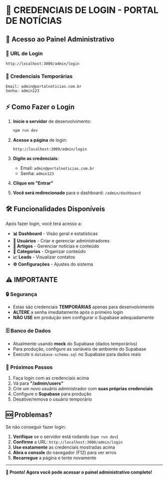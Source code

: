 # 🔑 CREDENCIAIS DE LOGIN - PORTAL DE NOTÍCIAS

## 🚀 Acesso ao Painel Administrativo

### 📍 **URL de Login**
```
http://localhost:3000/admin/login
```

### 🔐 **Credenciais Temporárias**
```
Email: admin@portalnoticias.com.br
Senha: admin123
```

## ⚡ Como Fazer o Login

1. **Inicie o servidor** de desenvolvimento:
   ```bash
   npm run dev
   ```

2. **Acesse a página** de login:
   ```
   http://localhost:3000/admin/login
   ```

3. **Digite as credenciais**:
   - Email: `admin@portalnoticias.com.br`
   - Senha: `admin123`

4. **Clique em "Entrar"**

5. **Você será redirecionado** para o dashboard: `/admin/dashboard`

## 🛠️ Funcionalidades Disponíveis

Após fazer login, você terá acesso a:

- **📊 Dashboard** - Visão geral e estatísticas
- **👥 Usuários** - Criar e gerenciar administradores
- **📝 Artigos** - Gerenciar notícias e conteúdo
- **📂 Categorias** - Organizar conteúdo
- **📈 Leads** - Visualizar contatos
- **⚙️ Configurações** - Ajustes do sistema

## ⚠️ IMPORTANTE

### 🔒 Segurança
- Estas são credenciais **TEMPORÁRIAS** apenas para desenvolvimento
- **ALTERE** a senha imediatamente após o primeiro login
- **NÃO USE** em produção sem configurar o Supabase adequadamente

### 🗄️ Banco de Dados
- Atualmente usando **mock** do Supabase (dados temporários)
- Para produção, configure as variáveis de ambiente do Supabase
- Execute o `database-schema.sql` no Supabase para dados reais

### 🔄 Próximos Passos
1. Faça login com as credenciais acima
2. Vá para **"/admin/users"**
3. Crie um novo usuário administrador com **suas próprias credenciais**
4. Configure o **Supabase** para produção
5. Desative/remova o usuário temporário

## 🆘 Problemas?

Se não conseguir fazer login:

1. **Verifique** se o servidor está rodando (`npm run dev`)
2. **Confirme** a URL: `http://localhost:3000/admin/login`
3. **Use exatamente** as credenciais mostradas acima
4. **Abra o console** do navegador (F12) para ver erros
5. **Recarregue** a página e tente novamente

---

**🎉 Pronto! Agora você pode acessar o painel administrativo completo!**
